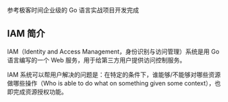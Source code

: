 参考极客时间企业级的 Go 语言实战项目开发完成

## IAM 简介
IAM（Identity and Access Management，身份识别与访问管理）系统是用 Go 语言编写的一个 Web 服务，用于给第三方用户提供访问控制服务。

IAM 系统可以帮用户解决的问题是：在特定的条件下，谁能够/不能够对哪些资源做哪些操作（Who is able to do what on something given some context），也即完成资源授权功能。

